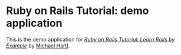 # Ruby on Rails Tutorial: demo application

This is the demo application for [*Ruby on Rails Tutorial: Learn Rails by Example*](http://railstutorial.org/) 
by [Michael Hartl](http://michaelhartl.com/).